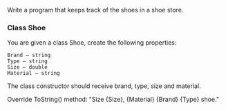 Write a program that keeps track of the shoes in a shoe store.

### Class Shoe

You are given a class Shoe,  create the following properties:

	Brand – string
	Type – string
	Size – double
	Material – string

The class constructor should receive brand, type, size and material. 

Override ToString() method: "Size {Size}, {Material} {Brand} {Type} shoe."

